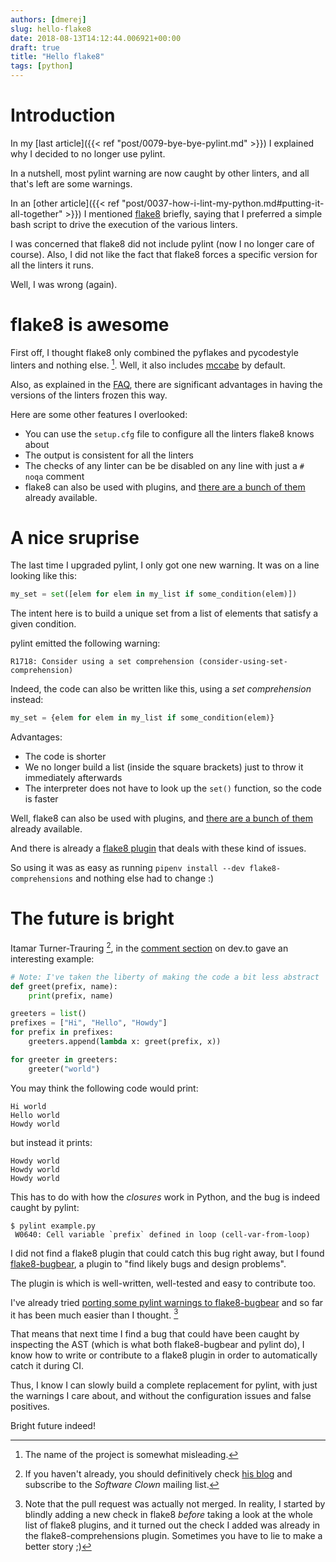 ```yaml
---
authors: [dmerej]
slug: hello-flake8
date: 2018-08-13T14:12:44.006921+00:00
draft: true
title: "Hello flake8"
tags: [python]
---
```


# Introduction

In my [last article]({{< ref "post/0079-bye-bye-pylint.md" >}}) I explained why I decided to no longer use pylint.

In a nutshell, most pylint warning are now caught by other linters, and all that's left are
some warnings.

In an [other article]({{< ref "post/0037-how-i-lint-my-python.md#putting-it-all-together" >}}) I mentioned [flake8](http://flake8.pycqa.org/en/latest/) briefly, saying that I preferred a simple bash script to drive the execution of the various linters.

I was concerned that flake8 did not include pylint (now I no longer care of course). Also, I did not like the fact that flake8 forces a specific version for all the linters it runs.

Well, I was wrong (again).

# flake8 is awesome

First off, I thought flake8 only combined the pyflakes and pycodestyle linters and nothing else. [^1]. Well, it also includes [mccabe](https://pypi.org/project/mccabe/) by default.

Also, as explained in the [FAQ](http://flake8.pycqa.org/en/latest/faq.html#why-does-flake8-use-ranges-for-its-dependencies), there are significant advantages in having the versions of the linters frozen this way.

Here are some other features I overlooked:

* You can use the `setup.cfg` file to configure all the linters flake8 knows about
* The output is consistent for all the linters
* The checks of any linter can be be disabled on any line with just a `# noqa` comment
* flake8 can also be used with plugins, and [there are a bunch of them](https://pypi.org/search/?q=flake8-) already available.

# A nice sruprise

The last time I upgraded pylint, I only got one new warning. It was on a line looking like this:

```python
my_set = set([elem for elem in my_list if some_condition(elem)])
```

The intent here is to build a unique set from a list of elements that satisfy a given condition.

pylint emitted the following warning:

```
R1718: Consider using a set comprehension (consider-using-set-comprehension)
```

Indeed, the code can also be written like this, using a *set comprehension* instead:

```python
my_set = {elem for elem in my_list if some_condition(elem)}
```

Advantages:

* The code is shorter
* We no longer build a list (inside the  square brackets) just to throw it immediately afterwards
* The interpreter does not have to look up the `set()` function, so the code is faster



Well, flake8 can also be used with plugins, and [there are a bunch of them](https://pypi.org/search/?q=flake8-) already available.

And there is already a [flake8 plugin](https://pypi.org/project/flake8-comprehensions/) that deals with these kind of issues.

So using it was as easy as running `pipenv install --dev flake8-comprehensions` and nothing else had to change :)

# The future is bright

Itamar Turner-Trauring [^2], in the [comment section](https://dev.to/dmerejkowsky/bye-bye-pylint-4chh) on dev.to gave an interesting example:


```python
# Note: I've taken the liberty of making the code a bit less abstract
def greet(prefix, name):
    print(prefix, name)

greeters = list()
prefixes = ["Hi", "Hello", "Howdy"]
for prefix in prefixes:
    greeters.append(lambda x: greet(prefix, x))

for greeter in greeters:
    greeter("world")
```

You may think the following code would print:

```
Hi world
Hello world
Howdy world
```

but instead it prints:

```
Howdy world
Howdy world
Howdy world
```

This has to do with how the *closures* work in Python, and the bug is indeed caught by pylint:

```
$ pylint example.py
 W0640: Cell variable `prefix` defined in loop (cell-var-from-loop)
```


I did not find a flake8 plugin that could catch this bug right away, but I found [flake8-bugbear](https://github.com/PyCQA/flake8-bugbear), a plugin to "find likely bugs and design problems".

The plugin is which is well-written, well-tested and easy to contribute too.

I've already tried [porting some pylint warnings to  flake8-bugbear](https://github.com/PyCQA/flake8-bugbear/pull/51) and so far it has been much easier than I thought. [^3]


That means that next time I find a bug that could have been caught by inspecting the AST (which is what both flake8-bugbear and pylint do), I know how to write or contribute to a flake8 plugin in order to automatically catch it during CI.

Thus, I know I can slowly build a complete replacement for pylint, with just the warnings I care about, and without the configuration issues and false positives.

Bright future indeed!



[^1]: The name of the project is somewhat misleading.
[^2]: If you haven't already, you should definitively check [his blog](https://codewithoutrules.com/) and subscribe to the *Software Clown* mailing list.
[^3]: Note that the pull request was actually not merged. In reality, I started by blindly adding a new check in flake8 *before* taking a look at the whole list of flake8 plugins, and it turned out the check I added was already in the flake8-comprehensions plugin. Sometimes you have to lie to make a better story ;)
